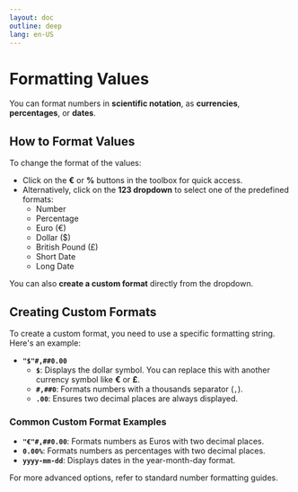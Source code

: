 ```yaml
---
layout: doc
outline: deep
lang: en-US
---
```


# Formatting Values

You can format numbers in **scientific notation**, as **currencies**, **percentages**, or **dates**.

## How to Format Values

To change the format of the values:

- Click on the **€** or **%** buttons in the toolbox for quick access.
- Alternatively, click on the **123 dropdown** to select one of the predefined formats:
  - Number
  - Percentage
  - Euro (€)
  - Dollar ($)
  - British Pound (£)
  - Short Date
  - Long Date

You can also **create a custom format** directly from the dropdown.

## Creating Custom Formats

To create a custom format, you need to use a specific formatting string. Here's an example:

- **`"$"#,##0.00`**
  - **`$`**: Displays the dollar symbol. You can replace this with another currency symbol like **€** or **£**.
  - **`#,##0`**: Formats numbers with a thousands separator (`,`).
  - **`.00`**: Ensures two decimal places are always displayed.

### Common Custom Format Examples

- **`"€"#,##0.00`**: Formats numbers as Euros with two decimal places.
- **`0.00%`**: Formats numbers as percentages with two decimal places.
- **`yyyy-mm-dd`**: Displays dates in the year-month-day format.

For more advanced options, refer to standard number formatting guides.
